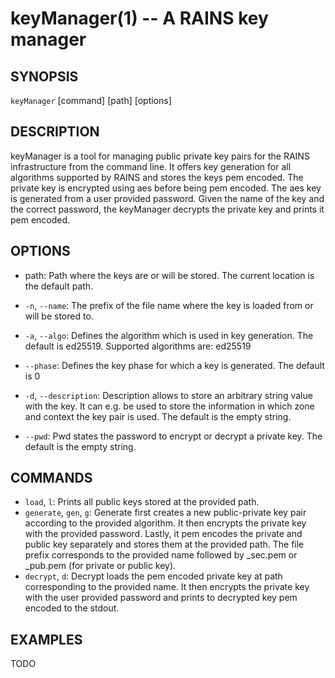 keyManager(1) -- A RAINS key manager
=================================

## SYNOPSIS

`keyManager` [command] [path] [options]

## DESCRIPTION

keyManager is a tool for managing public private key pairs for the RAINS infrastructure from the
command line. It offers key generation for all algorithms supported by RAINS and stores the keys pem
encoded. The private key is encrypted using aes before being pem encoded. The aes key is generated
from a user provided password. Given the name of the key and the correct password, the keyManager
decrypts the private key and prints it pem encoded.

## OPTIONS

* path:
    Path where the keys are or will be stored. The current location is the default path.

* `-n`, `--name`:
    The prefix of the file name where the key is loaded from or will be stored to.

* `-a`, `--algo`:
    Defines the algorithm which is used in key generation. The default is ed25519. Supported
    algorithms are: ed25519

* `--phase`:
    Defines the key phase for which a key is generated. The default is 0

* `-d`, `--description`:
    Description allows to store an arbitrary string value with the key. It can e.g. be used to store
    the information in which zone and context the key pair is used. The default is the empty string.

* `--pwd`:
    Pwd states the password to encrypt or decrypt a private key. The default is the empty string.

## COMMANDS
* `load`, `l`:
    Prints all public keys stored at the provided path.
* `generate`, `gen`, `g`:
    Generate first creates a new public-private key pair according to the provided algorithm. It
    then encrypts the private key with the provided password. Lastly, it pem encodes the private and
    public key separately and stores them at the provided path. The file prefix corresponds to the
    provided name followed by _sec.pem or _pub.pem (for private or public key).
* `decrypt`, `d`:
    Decrypt loads the pem encoded private key at path corresponding to the provided name. It then
    encrypts the private key with the user provided password and prints to decrypted key pem encoded
    to the stdout.

## EXAMPLES

TODO
